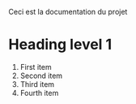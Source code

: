 Ceci est la documentation du projet 
# Heading level 1
1. First item
2. Second item
3. Third item
4. Fourth item
